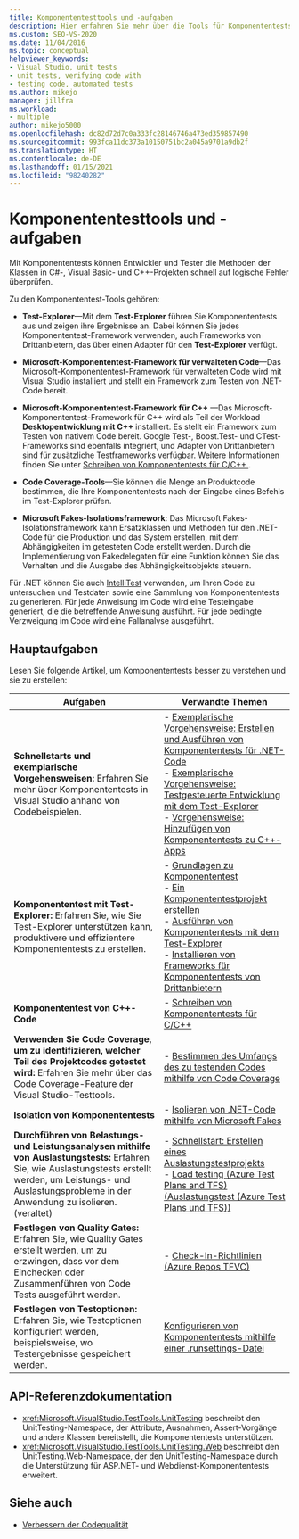 ```yaml
---
title: Komponententesttools und -aufgaben
description: Hier erfahren Sie mehr über die Tools für Komponententests, die Entwicklern und Testern die Möglichkeit geben, schnell nach logischen Fehlern in Ihrem Code zu suchen.
ms.custom: SEO-VS-2020
ms.date: 11/04/2016
ms.topic: conceptual
helpviewer_keywords:
- Visual Studio, unit tests
- unit tests, verifying code with
- testing code, automated tests
ms.author: mikejo
manager: jillfra
ms.workload:
- multiple
author: mikejo5000
ms.openlocfilehash: dc82d72d7c0a333fc28146746a473ed359857490
ms.sourcegitcommit: 993fca11dc373a10150751bc2a045a9701a9db2f
ms.translationtype: HT
ms.contentlocale: de-DE
ms.lasthandoff: 01/15/2021
ms.locfileid: "98240282"
---
```

# <a name="unit-test-tools-and-tasks"></a>Komponententesttools und -aufgaben

Mit Komponententests können Entwickler und Tester die Methoden der Klassen in C#-, Visual Basic- und C++-Projekten schnell auf logische Fehler überprüfen.

Zu den Komponententest-Tools gehören:

* **Test-Explorer**&mdash;Mit dem **Test-Explorer** führen Sie Komponententests aus und zeigen ihre Ergebnisse an. Dabei können Sie jedes Komponententest-Framework verwenden, auch Frameworks von Drittanbietern, das über einen Adapter für den **Test-Explorer** verfügt.

* **Microsoft-Komponententest-Framework für verwalteten Code**&mdash;Das Microsoft-Komponententest-Framework für verwalteten Code wird mit Visual Studio installiert und stellt ein Framework zum Testen von .NET-Code bereit.

* **Microsoft-Komponententest-Framework für C++** &mdash;Das Microsoft-Komponententest-Framework für C++ wird als Teil der Workload **Desktopentwicklung mit C++** installiert. Es stellt ein Framework zum Testen von nativem Code bereit. Google Test-, Boost.Test- und CTest-Frameworks sind ebenfalls integriert, und Adapter von Drittanbietern sind für zusätzliche Testframeworks verfügbar. Weitere Informationen finden Sie unter [Schreiben von Komponententests für C/C++ ](../test/writing-unit-tests-for-c-cpp.md).

* **Code Coverage-Tools**&mdash;Sie können die Menge an Produktcode bestimmen, die Ihre Komponententests nach der Eingabe eines Befehls im Test-Explorer prüfen.

* **Microsoft Fakes-Isolationsframework**: Das Microsoft Fakes-Isolationsframework kann Ersatzklassen und Methoden für den .NET-Code für die Produktion und das System erstellen, mit dem Abhängigkeiten im getesteten Code erstellt werden. Durch die Implementierung von Fakedelegaten für eine Funktion können Sie das Verhalten und die Ausgabe des Abhängigkeitsobjekts steuern.

Für .NET können Sie auch [IntelliTest](../test/generate-unit-tests-for-your-code-with-intellitest.md) verwenden, um Ihren Code zu untersuchen und Testdaten sowie eine Sammlung von Komponententests zu generieren. Für jede Anweisung im Code wird eine Testeingabe generiert, die die betreffende Anweisung ausführt. Für jede bedingte Verzweigung im Code wird eine Fallanalyse ausgeführt.

## <a name="key-tasks"></a>Hauptaufgaben

Lesen Sie folgende Artikel, um Komponententests besser zu verstehen und sie zu erstellen:

|Aufgaben|Verwandte Themen|
|-|-----------------------|
|**Schnellstarts und exemplarische Vorgehensweisen:** Erfahren Sie mehr über Komponententests in Visual Studio anhand von Codebeispielen.|- [Exemplarische Vorgehensweise: Erstellen und Ausführen von Komponententests für .NET-Code](../test/walkthrough-creating-and-running-unit-tests-for-managed-code.md)<br />- [Exemplarische Vorgehensweise: Testgesteuerte Entwicklung mit dem Test-Explorer](../test/quick-start-test-driven-development-with-test-explorer.md)<br />- [Vorgehensweise: Hinzufügen von Komponententests zu C++-Apps](../test/how-to-use-microsoft-test-framework-for-cpp.md)|
|**Komponententest mit Test-Explorer:** Erfahren Sie, wie Sie Test-Explorer unterstützen kann, produktivere und effizientere Komponententests zu erstellen.|- [Grundlagen zu Komponententest](../test/unit-test-basics.md)<br />- [Ein Komponententestprojekt erstellen](../test/create-a-unit-test-project.md)<br />- [Ausführen von Komponententests mit dem Test-Explorer](../test/run-unit-tests-with-test-explorer.md)<br />- [Installieren von Frameworks für Komponententests von Drittanbietern](../test/install-third-party-unit-test-frameworks.md)|
|**Komponententest von C++-Code**|- [Schreiben von Komponententests für C/C++](../test/writing-unit-tests-for-c-cpp.md)|
|**Verwenden Sie Code Coverage, um zu identifizieren, welcher Teil des Projektcodes getestet wird:** Erfahren Sie mehr über das Code Coverage-Feature der Visual Studio-Testtools.|- [Bestimmen des Umfangs des zu testenden Codes mithilfe von Code Coverage](../test/using-code-coverage-to-determine-how-much-code-is-being-tested.md)|
|**Isolation von Komponententests**|- [Isolieren von .NET-Code mithilfe von Microsoft Fakes](../test/isolating-code-under-test-with-microsoft-fakes.md)|
|**Durchführen von Belastungs- und Leistungsanalysen mithilfe von Auslastungstests:** Erfahren Sie, wie Auslastungstests erstellt werden, um Leistungs- und Auslastungsprobleme in der Anwendung zu isolieren. (veraltet)|- [Schnellstart: Erstellen eines Auslastungstestprojekts](../test/quickstart-create-a-load-test-project.md)<br />- [Load testing (Azure Test Plans and TFS) (Auslastungstest (Azure Test Plans und TFS))](/azure/devops/test/load-test/index?view=vsts&preserve-view=true)|
|**Festlegen von Quality Gates:** Erfahren Sie, wie Quality Gates erstellt werden, um zu erzwingen, dass vor dem Einchecken oder Zusammenführen von Code Tests ausgeführt werden.|- [Check-In-Richtlinien (Azure Repos TFVC)](/azure/devops/repos/tfvc/add-check-policies?view=vsts&preserve-view=true)|
|**Festlegen von Testoptionen:** Erfahren Sie, wie Testoptionen konfiguriert werden, beispielsweise, wo Testergebnisse gespeichert werden.|[Konfigurieren von Komponententests mithilfe einer .runsettings-Datei](../test/configure-unit-tests-by-using-a-dot-runsettings-file.md)|

## <a name="api-reference-documentation"></a>API-Referenzdokumentation

- <xref:Microsoft.VisualStudio.TestTools.UnitTesting> beschreibt den UnitTesting-Namespace, der Attribute, Ausnahmen, Assert-Vorgänge und andere Klassen bereitstellt, die Komponententests unterstützen.
- <xref:Microsoft.VisualStudio.TestTools.UnitTesting.Web> beschreibt den UnitTesting.Web-Namespace, der den UnitTesting-Namespace durch die Unterstützung für ASP.NET- und Webdienst-Komponententests erweitert.

## <a name="see-also"></a>Siehe auch

- [Verbessern der Codequalität](../test/improve-code-quality.md)
